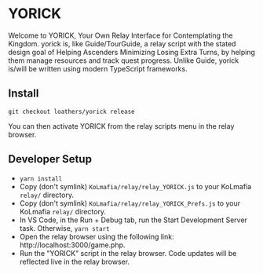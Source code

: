 # YORICK

Welcome to YORICK, Your Own Relay Interface for Contemplating the Kingdom. yorick is, like Guide/TourGuide, a relay script with the stated design goal of Helping Ascenders Minimizing Losing Extra Turns, by helping them manage resources and track quest progress. Unlike Guide, yorick is/will be written using modern TypeScript frameworks.

## Install

```
git checkout loathers/yorick release
```

You can then activate YORICK from the relay scripts menu in the relay browser.

## Developer Setup

- `yarn install`
- Copy (don't symlink) `KoLmafia/relay/relay_YORICK.js` to your KoLmafia `relay/` directory.
- Copy (don't symlink) `KoLmafia/relay/relay_YORICK_Prefs.js` to your KoLmafia `relay/` directory.
- In VS Code, in the Run + Debug tab, run the Start Development Server task. Otherwise, `yarn start`
- Open the relay browser using the following link: http://localhost:3000/game.php.
- Run the "YORICK" script in the relay browser. Code updates will be reflected live in the relay browser.
